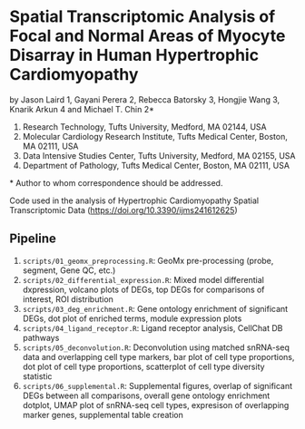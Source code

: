 # Spatial Transcriptomic Analysis of Focal and Normal Areas of Myocyte Disarray in Human Hypertrophic Cardiomyopathy

by Jason Laird 1, Gayani Perera 2, Rebecca Batorsky 3, Hongjie Wang 3, Knarik Arkun 4 and Michael T. Chin 2*
1. Research Technology, Tufts University, Medford, MA 02144, USA
2. Molecular Cardiology Research Institute, Tufts Medical Center, Boston, MA 02111, USA
3. Data Intensive Studies Center, Tufts University, Medford, MA 02155, USA
4. Department of Pathology, Tufts Medical Center, Boston, MA 02111, USA

\* Author to whom correspondence should be addressed.

Code used in the analysis of Hypertrophic Cardiomyopathy Spatial Transcriptomic Data (https://doi.org/10.3390/ijms241612625)

## Pipeline 
1. `scripts/01_geomx_preprocessing.R`: GeoMx pre-processing (probe, segment, Gene QC, etc.)
2. `scripts/02_differential_expression.R`: Mixed model differential dxpression, volcano plots of DEGs, top DEGs for comparisons of interest, ROI distribution
3. `scripts/03_deg_enrichment.R`: Gene ontology enrichment of significant DEGs, dot plot of enriched terms, module expression plots
4. `scripts/04_ligand_receptor.R`: Ligand receptor analysis, CellChat DB pathways
5. `scripts/05_deconvolution.R`: Deconvolution using matched snRNA-seq data and overlapping cell type markers, bar plot of cell type proportions, dot plot of cell type proportions, scatterplot of cell type diversity statistic
6. `scripts/06_supplemental.R`: Supplemental figures, overlap of significant DEGs between all comparisons, overall gene ontology enrichment dotplot, UMAP plot of snRNA-seq cell types, expresison of overlapping marker genes, supplemental table creation
